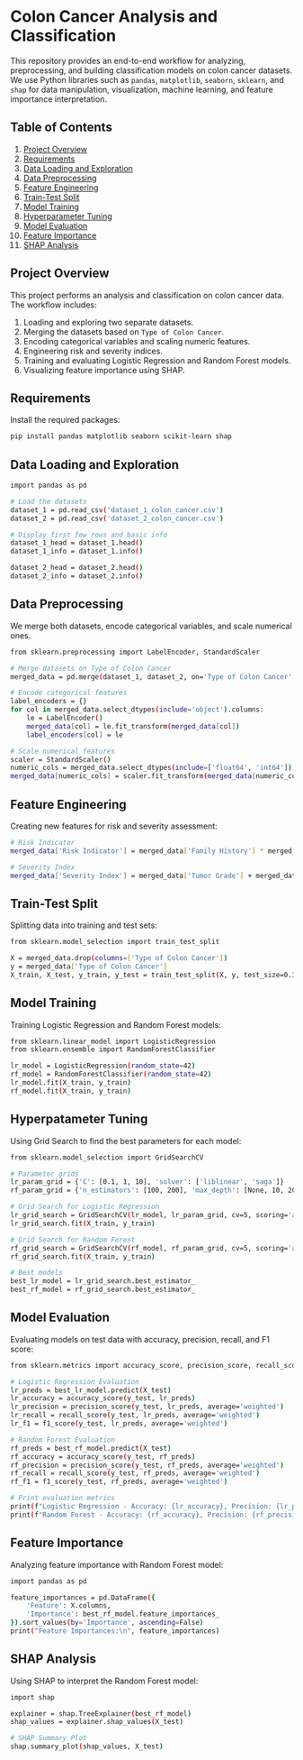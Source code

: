 # Colon Cancer Analysis and Classification

This repository provides an end-to-end workflow for analyzing, preprocessing, and building classification models on colon cancer datasets. We use Python libraries such as `pandas`, `matplotlib`, `seaborn`, `sklearn`, and `shap` for data manipulation, visualization, machine learning, and feature importance interpretation.

## Table of Contents
1. [Project Overview](#project-overview)
2. [Requirements](#requirements)
3. [Data Loading and Exploration](#data-loading-and-exploration)
4. [Data Preprocessing](#data-preprocessing)
5. [Feature Engineering](#feature-engineering)
6. [Train-Test Split](#train-test-split)
7. [Model Training](#model-training)
8. [Hyperparameter Tuning](#hyperparameter-tuning)
9. [Model Evaluation](#model-evaluation)
10. [Feature Importance](#feature-importance)
11. [SHAP Analysis](#shap-analysis)

## Project Overview
This project performs an analysis and classification on colon cancer data. The workflow includes:
1. Loading and exploring two separate datasets.
2. Merging the datasets based on `Type of Colon Cancer`.
3. Encoding categorical variables and scaling numeric features.
4. Engineering risk and severity indices.
5. Training and evaluating Logistic Regression and Random Forest models.
6. Visualizing feature importance using SHAP.

## Requirements
Install the required packages:
```bash
pip install pandas matplotlib seaborn scikit-learn shap
```

## Data Loading and Exploration
```bash
import pandas as pd

# Load the datasets
dataset_1 = pd.read_csv('dataset_1_colon_cancer.csv')
dataset_2 = pd.read_csv('dataset_2_colon_cancer.csv')

# Display first few rows and basic info
dataset_1_head = dataset_1.head()
dataset_1_info = dataset_1.info()

dataset_2_head = dataset_2.head()
dataset_2_info = dataset_2.info()
```
## Data Preprocessing
We merge both datasets, encode categorical variables, and scale numerical ones.
```bash
from sklearn.preprocessing import LabelEncoder, StandardScaler

# Merge datasets on Type of Colon Cancer
merged_data = pd.merge(dataset_1, dataset_2, on='Type of Colon Cancer', how='inner')

# Encode categorical features
label_encoders = {}
for col in merged_data.select_dtypes(include='object').columns:
    le = LabelEncoder()
    merged_data[col] = le.fit_transform(merged_data[col])
    label_encoders[col] = le

# Scale numerical features
scaler = StandardScaler()
numeric_cols = merged_data.select_dtypes(include=['float64', 'int64']).columns.difference(['Type of Colon Cancer'])
merged_data[numeric_cols] = scaler.fit_transform(merged_data[numeric_cols])
```
## Feature Engineering
Creating new features for risk and severity assessment:
```bash
# Risk Indicator
merged_data['Risk Indicator'] = merged_data['Family History'] * merged_data['Smoking History']

# Severity Index
merged_data['Severity Index'] = merged_data['Tumor Grade'] + merged_data['Lymph Node Involvement'] + merged_data['Bowel Obstruction']
```
## Train-Test Split
Splitting data into training and test sets:
```bash
from sklearn.model_selection import train_test_split

X = merged_data.drop(columns=['Type of Colon Cancer'])
y = merged_data['Type of Colon Cancer']
X_train, X_test, y_train, y_test = train_test_split(X, y, test_size=0.3, random_state=42)
```
## Model Training
Training Logistic Regression and Random Forest models:
```bash
from sklearn.linear_model import LogisticRegression
from sklearn.ensemble import RandomForestClassifier

lr_model = LogisticRegression(random_state=42)
rf_model = RandomForestClassifier(random_state=42)
lr_model.fit(X_train, y_train)
rf_model.fit(X_train, y_train)
```
## Hyperpatameter Tuning
Using Grid Search to find the best parameters for each model:
```bash
from sklearn.model_selection import GridSearchCV

# Parameter grids
lr_param_grid = {'C': [0.1, 1, 10], 'solver': ['liblinear', 'saga']}
rf_param_grid = {'n_estimators': [100, 200], 'max_depth': [None, 10, 20], 'min_samples_split': [2, 5, 10]}

# Grid Search for Logistic Regression
lr_grid_search = GridSearchCV(lr_model, lr_param_grid, cv=5, scoring='accuracy', n_jobs=-1)
lr_grid_search.fit(X_train, y_train)

# Grid Search for Random Forest
rf_grid_search = GridSearchCV(rf_model, rf_param_grid, cv=5, scoring='accuracy', n_jobs=-1)
rf_grid_search.fit(X_train, y_train)

# Best models
best_lr_model = lr_grid_search.best_estimator_
best_rf_model = rf_grid_search.best_estimator_
```
## Model Evaluation
Evaluating models on test data with accuracy, precision, recall, and F1 score:
```bash
from sklearn.metrics import accuracy_score, precision_score, recall_score, f1_score

# Logistic Regression Evaluation
lr_preds = best_lr_model.predict(X_test)
lr_accuracy = accuracy_score(y_test, lr_preds)
lr_precision = precision_score(y_test, lr_preds, average='weighted')
lr_recall = recall_score(y_test, lr_preds, average='weighted')
lr_f1 = f1_score(y_test, lr_preds, average='weighted')

# Random Forest Evaluation
rf_preds = best_rf_model.predict(X_test)
rf_accuracy = accuracy_score(y_test, rf_preds)
rf_precision = precision_score(y_test, rf_preds, average='weighted')
rf_recall = recall_score(y_test, rf_preds, average='weighted')
rf_f1 = f1_score(y_test, rf_preds, average='weighted')

# Print evaluation metrics
print(f"Logistic Regression - Accuracy: {lr_accuracy}, Precision: {lr_precision}, Recall: {lr_recall}, F1 Score: {lr_f1}")
print(f"Random Forest - Accuracy: {rf_accuracy}, Precision: {rf_precision}, Recall: {rf_recall}, F1 Score: {rf_f1}")
```
## Feature Importance
Analyzing feature importance with Random Forest model:
```bash
import pandas as pd

feature_importances = pd.DataFrame({
    'Feature': X.columns,
    'Importance': best_rf_model.feature_importances_
}).sort_values(by='Importance', ascending=False)
print("Feature Importances:\n", feature_importances)
```
## SHAP Analysis
Using SHAP to interpret the Random Forest model:
```bash
import shap

explainer = shap.TreeExplainer(best_rf_model)
shap_values = explainer.shap_values(X_test)

# SHAP Summary Plot
shap.summary_plot(shap_values, X_test)
```
